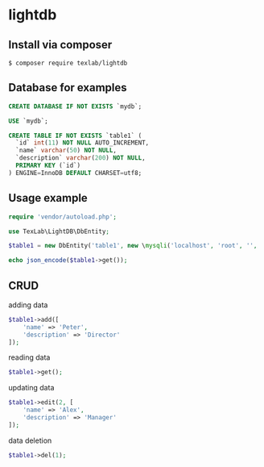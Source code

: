 # lightdb

## Install via composer

```
$ composer require texlab/lightdb
```

## Database for examples
```sql
CREATE DATABASE IF NOT EXISTS `mydb`;

USE `mydb`;

CREATE TABLE IF NOT EXISTS `table1` (
  `id` int(11) NOT NULL AUTO_INCREMENT,
  `name` varchar(50) NOT NULL,
  `description` varchar(200) NOT NULL,
  PRIMARY KEY (`id`)
) ENGINE=InnoDB DEFAULT CHARSET=utf8;
```

## Usage example

```php
require 'vendor/autoload.php';

use TexLab\LightDB\DbEntity;

$table1 = new DbEntity('table1', new \mysqli('localhost', 'root', '', 'mydb'));

echo json_encode($table1->get());
```

## CRUD
adding data
```php
$table1->add([
    'name' => 'Peter',
    'description' => 'Director'
]);
```

reading data
```php
$table1->get();
```

updating data
```php
$table1->edit(2, [
    'name' => 'Alex',
    'description' => 'Manager'
]);
```

data deletion
```php
$table1->del(1);
```
